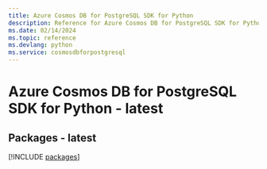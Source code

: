 ```yaml
---
title: Azure Cosmos DB for PostgreSQL SDK for Python
description: Reference for Azure Cosmos DB for PostgreSQL SDK for Python
ms.date: 02/14/2024
ms.topic: reference
ms.devlang: python
ms.service: cosmosdbforpostgresql
---
```

# Azure Cosmos DB for PostgreSQL SDK for Python - latest
## Packages - latest
[!INCLUDE [packages](cosmos-db-for-postgresql-index.md)]